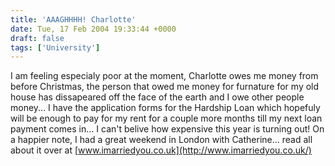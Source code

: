 ```yaml
---
title: 'AAAGHHHH! Charlotte'
date: Tue, 17 Feb 2004 19:33:44 +0000
draft: false
tags: ['University']
---
```


I am feeling especialy poor at the moment, Charlotte owes me money from before Christmas, the person that owed me money for furnature for my old house has dissapeared off the face of the earth and I owe other people money... I have the application forms for the Hardship Loan which hopefuly will be enough to pay for my rent for a couple more months till my next loan payment comes in... I can't belive how expensive this year is turning out! On a happier note, I had a great weekend in London with Catherine... read all about it over at [www.imarriedyou.co.uk](http://www.imarriedyou.co.uk/)